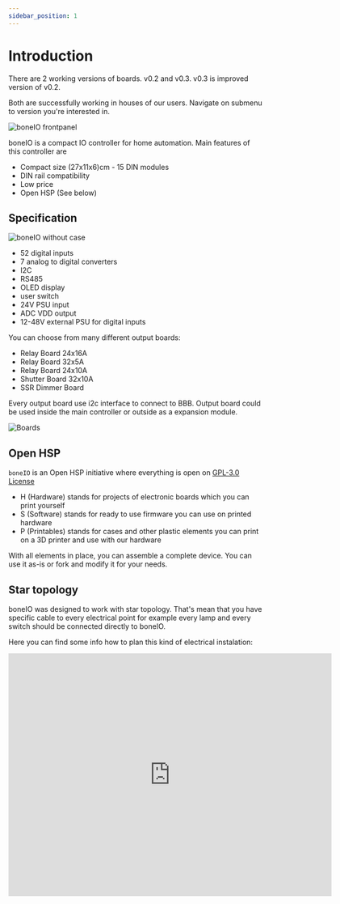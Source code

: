 ```yaml
---
sidebar_position: 1
---
```


# Introduction

There are 2 working versions of boards. v0.2 and v0.3. v0.3 is improved version of v0.2.

Both are successfully working in houses of our users.
Navigate on submenu to version you're interested in.

![boneIO frontpanel](/img/frontpanel.jpg)

boneIO is a compact IO controller for home automation. Main features of this controller are

- Compact size (27x11x6)cm - 15 DIN modules
- DIN rail compatibility
- Low price
- Open HSP (See below)

## Specification

![boneIO without case](/img/boneIO_v0_2_full_without_case.jpg)

- 52 digital inputs
- 7 analog to digital converters
- I2C
- RS485
- OLED display
- user switch
- 24V PSU input
- ADC VDD output
- 12-48V external PSU for digital inputs

You can choose from many different output boards:

- Relay Board 24x16A
- Relay Board 32x5A
- Relay Board 24x10A
- Shutter Board 32x10A
- SSR Dimmer Board

Every output board use i2c interface to connect to BBB. Output board could be used inside the main controller or outside as a expansion module.

![Boards](/img/boards.jpg)

## Open HSP

`boneIO` is an Open HSP initiative where everything is open on [GPL-3.0 License](https://github.com/boneIO-eu/boneIO/blob/main/LICENSE)

- H (Hardware) stands for projects of electronic boards which you can print yourself
- S (Software) stands for ready to use firmware you can use on printed hardware
- P (Printables) stands for cases and other plastic elements you can print on a 3D printer and use with our hardware

With all elements in place, you can assemble a complete device. You can use it as-is or fork and modify it for your needs.

## Star topology

boneIO was designed to work with star topology. That's mean that you have specific cable to every electrical point for example every lamp and every switch should be connected directly to boneIO.

Here you can find some info how to plan this kind of electrical instalation:

<iframe src="https://www.youtube.com/embed/6winSE5_7IE" frameborder="0" allowfullscreen="true" webkitallowfullscreen="true" mozallowfullscreen="true" width="640" height="480"></iframe>
